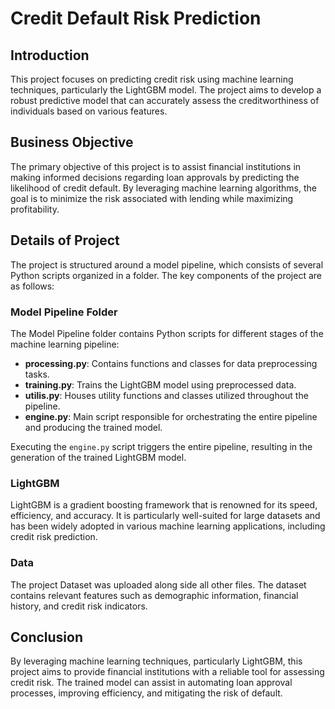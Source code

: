 # Credit Default Risk Prediction 

## Introduction
This project focuses on predicting credit risk using machine learning techniques, particularly the LightGBM model. The project aims to develop a robust predictive model that can accurately assess the creditworthiness of individuals based on various features.

## Business Objective
The primary objective of this project is to assist financial institutions in making informed decisions regarding loan approvals by predicting the likelihood of credit default. By leveraging machine learning algorithms, the goal is to minimize the risk associated with lending while maximizing profitability.

## Details of Project
The project is structured around a model pipeline, which consists of several Python scripts organized in a folder. The key components of the project are as follows:

### Model Pipeline Folder
The Model Pipeline folder contains Python scripts for different stages of the machine learning pipeline:

- **processing.py**: Contains functions and classes for data preprocessing tasks.
- **training.py**: Trains the LightGBM model using preprocessed data.
- **utilis.py**: Houses utility functions and classes utilized throughout the pipeline.
- **engine.py**: Main script responsible for orchestrating the entire pipeline and producing the trained model.

Executing the `engine.py` script triggers the entire pipeline, resulting in the generation of the trained LightGBM model.

### LightGBM
LightGBM is a gradient boosting framework that is renowned for its speed, efficiency, and accuracy. It is particularly well-suited for large datasets and has been widely adopted in various machine learning applications, including credit risk prediction.

### Data
The project Dataset was uploaded along side all other files. The dataset contains relevant features such as demographic information, financial history, and credit risk indicators.

## Conclusion
By leveraging machine learning techniques, particularly LightGBM, this project aims to provide financial institutions with a reliable tool for assessing credit risk. The trained model can assist in automating loan approval processes, improving efficiency, and mitigating the risk of default.
